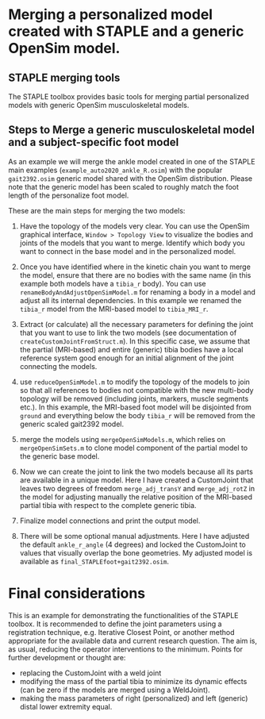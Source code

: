 # Merging a personalized model created with STAPLE and a generic OpenSim model.

## STAPLE merging tools

The STAPLE toolbox provides basic tools for merging partial personalized models with generic OpenSim musculoskeletal models. 

## Steps to Merge a generic musculoskeletal model and a subject-specific foot model

As an example we will merge the ankle model created in one of the STAPLE main examples (`example_auto2020_ankle_R.osim`) with the popular `gait2392.osim` generic model shared with the OpenSim distribution. Please note that the generic model has been scaled to roughly match the foot length of the personalize foot model.

These are the main steps for merging the two models:

1. Have the topology of the models very clear. You can use the OpenSim graphical interface, `Window > Topology View` to visualize the bodies and joints of the models that you want to merge. Identify which body you want to connect in the base model and in the personalized model.

2. Once you have identified where in the kinetic chain you want to merge the model, ensure that there are no bodies with the same name (in this example both models have a `tibia_r` body). You can use `renameBodyAndAdjustOpenSimModel.m` for renaming a body in a model and adjust all its internal dependencies. In this example we renamed the `tibia_r` model from the MRI-based model to `tibia_MRI_r`.

3. Extract (or calculate) all the necessary parameters for defining the joint that you want to use to link the two models (see documentation of `createCustomJointFromStruct.m`). In this specific case, we assume that the partial (MRI-based) and entire (generic) tibia bodies have a local reference system good enough for an initial alignment of the joint connecting the models.

4. use `reduceOpenSimModel.m` to modify the topology of the models to join so that all references to bodies not compatible with the new multi-body topology will be removed (including joints, markers, muscle segments etc.). In this example, the MRI-based foot model will be disjointed from `ground` and everything below the body `tibia_r` will be removed from the generic scaled gait2392 model.

5. merge the models using `mergeOpenSimModels.m`, which relies on `mergeOpenSimSets.m` to clone model component of the partial model to the generic base model. 

6. Now we can create the joint to link the two models because all its parts are available in a unique model. Here I have created a CustomJoint that leaves two degrees of freedom `merge_adj_transY` and `merge_adj_rotZ` in the model for adjusting manually the relative position of the MRI-based partial tibia with respect to the complete generic tibia.

7. Finalize model connections and print the output model.

8. There will be some optional manual adjustments. Here I have adjusted the default `ankle_r_angle` (4 degrees) and locked the CustomJoint to values that visually overlap the bone geometries. My adjusted model is available as `final_STAPLEfoot+gait2392.osim`.

# Final considerations
This is an example for demonstrating the functionalities of the STAPLE toolbox. It is recommended to define the joint parameters using a registration technique, e.g. Iterative Closest Point, or another method appropriate for the available data and current research question. The aim is, as usual, reducing the operator interventions to the minimum.
Points for further development or thought are:
* replacing the CustomJoint with a weld joint
* modifying the mass of the partial tibia to minimize its dynamic effects (can be zero if the models are merged using a WeldJoint).
* making the mass parameters of right (personalized) and left (generic) distal lower extremity equal.

